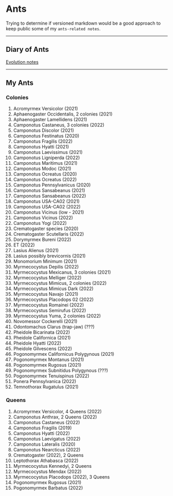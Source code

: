# Ants

Trying to determine if versioned markdown would be a good approach to keep public some of my `ants-related notes`.

---

## Diary of Ants
[Evolution notes](./diary.md)

---

<!-- 
When I receive a new Queen/Colony…
  Add it to My Ants (README.md)
  Add it to Internal Codes (README.md)
  Add it to Chart (chart.md)
  Add it to the diary (diary-202X.md)
  Add it to diapause (diapause.md)

When a Queen/Colony died…
  Add it to Dead Colonies (README.md)
  Add it to Dead section on Internal Codes (README.md)
  Put the note in the weekly post (diary-202X.md)
  Update basic template on the diary (diary-202X.md)
-->

##  My Ants

### Colonies

1. Acromyrmex Versicolor (2021)
1. Aphaenogaster Occidentalis, 2 colonies (2021)
1. Aphaenogaster Lamellidens (2021)
1. Camponotus Castaneus, 3 colonies (2022)
1. Camponotus Discolor (2021)
1. Camponotus Festinatus (2020)
1. Camponotus Fragilis (2022)
1. Camponotus Hyatti (2021)
1. Camponotus Laevissimus (2021)
1. Camponotus Ligniperda (2022)
1. Camponotus Maritimus (2021)
1. Camponotus Modoc (2021)
1. Camponotus Ocreatus (2020)
1. Camponotus Ocreatus (2022)
1. Camponotus Pennsylvanicus (2020)
1. Camponotus Sansabeanus (2021)
1. Camponotus Sansabeanus (2022)
1. Camponotus USA-CA02 (2021)
1. Camponotus USA-CA02 (2022)
1. Camponotus Vicinus (low - 2021)
1. Camponotus Vicinus (2022)
1. Camponotus Yogi (2022)
1. Crematogaster species (2020)
1. Crematogaster Scutellaris (2022)
1. Dorymyrmex Bureni (2022)
1. ET (2022)
1. Lasius Alienus (2021)
1. Lasius possibly brevicornis (2021)
1. Monomorium Minimum (2021)
1. Myrmecocystus Depilis (2022)
1. Myrmecocystus Mexicanus, 3 colonies (2021)
1. Myrmecocystus Melliger (2022)
1. Myrmecocystus Mimicus, 2 colonies (2022)
1. Myrmecocystus Mimicus Dark (2022)
1. Myrmecocystus Navajo (2021)
1. Myrmecocystus Placodops 02 (2022)
1. Myrmecocystus Romainei (2022)
1. Myrmecocystus Semirufus (2022)
1. Myrmecocystus Yuma, 2 colonies (2022)
1. Novomessor Cockerelli (2021)
1. Odontomachus Clarus (trap-jaw) (???)
1. Pheidole Bicarinata (2022)
1. Pheidole Californica (2021)
1. Pheidole Hyatti (2022)
1. Pheidole Gilvescens (2022)
1. Pogonomyrmex Californicus Polygynous (2021)
1. Pogonomyrmex Montanus (2021)
1. Pogonomyrmex Rugosus (2021)
1. Pogonomyrmex Subnitidus Polygynous (???)
1. Pogonomyrmex Tenuispinus (2022)
1. Ponera Pennsylvanica (2022)
1. Temnothorax Rugatulus (2021)


### Queens

1. Acromyrmex Versicolor, 4 Queens (2022)
1. Camponotus Anthrax, 2 Queens (2022)
1. Camponotus Castaneus (2022)
1. Camponotus Fragilis (2019)
1. Camponotus Hyatti (2022)
1. Camponotus Laevigatus (2022)
1. Camponotus Lateralis (2020)
1. Camponotus Nearcticus (2022)
1. Crematogaster (2022), 2 Queens
1. Leptothorax Athabasca (2022)
1. Myrmecocystus Kennedyi, 2 Queens
1. Myrmecocystus Mendax (2022)
1. Myrmecocystus Placodops (2022), 3 Queens
1. Pogonomyrmex Rugosus (2021)
1. Pogonomyrmex Barbatus (2022)


<!--
Dead Queens/colonies
1. Acromyrmex Versicolor (2021-2021)
1. Acromyrmex Versicolor (ex 24) > Internal code: 50
1. Camponotus Laevigatus (2021-2021)
1. Camponotus Semitestaceus (2021-2021)
1. Liometopum Occidentale (2021-2021)
1. Myrmecocystus Mexicanus (2019-2021)
1. Myrmecocystus Mimicus, 2 colonies (2021-2021)
1. Myrmecocystus Navajo, 2 colonies (2021-2021)
1. Novomessor Cockerelli (2019-2021)
1. Pogonomyrmex Californicus (2021-2021)
1. Dorymyrmex Insanus (2021-2021)
1. Veromessor Andrei (2021-2022)
1. Myrmecocystus Romainei (2021-2022)
1. Myrmecocystus Mimicus (2022-2022)
1. Aphaenogaster Occidentalis (2021-2022)
1. Veromessor Pergandei (2022-2022)
1. Dorymyrmex Insanus (2021-2022)
1. Prenolepis Imparis (... - 2022)
1. Veromessor Pergandei (2022-2022)
1. Acromyrmex Versicolor (2021-2022)
1. Liometopum Occidentale (2021-2022)
1. Myrmecocystus Mimicus (2021-2022)
1. Veromessor Pergandei (2022-2022)
1. Camponotus Vicinus (high - 2021 - 2022)
1. Camponotus Fragilis (2021 - 2022)
1. Myrmecocystus Kennedyi (2021 - 2022)
1. Acromyrmex Versicolor (2021 - 2022)
1. Myrmecocystus Yuma (2022 - 2022)
1. Myrmecocystus Semirufus(2022 - 2022)
1. Ectomomyrmex Leeuwenhoeki (2022 - 2022)
1. Pogonomyrmex Barbatus (2022 - 2022)
1. Myrmecocystus Mexicanus Orange (2022 - 2022)
1. Pogonomyrmex Tenuispinus (2022 - 2022)
1. Acromyrmex Versicolor Queen (2022 - 2022)
1. Camponotus Modoc (2021 - 2022)
1. Camponotus Laevissimus (2021 - 2022)
-->

<!--

## Care Sheets

1. [Camponotus Fragilis](./caresheets/camponotus-fragilis.md)
1. [Camponotus Laevigatus](./caresheets/camponotus-laevigatus.md)
1. [Camponotus Lateralis](./caresheets/camponotus-lateralis.md)
1. [Camponotus Pennsylvanicus](./caresheets/camponotus-pennsylvanicus.md)
1. [Camponotus Sansabeanus](./caresheets/camponotus-sansabeanus.md)
1. [Camponotus Vicinus Low](./caresheets/camponotus-vicinus-low.md)
1. [Camponotus Vicinus High](./caresheets/camponotus-vicinus-high.md)
1. [Novomessor cockerelli](./caresheets/novomessor-cockerelli.md)
1. [Pogonomyrmex californicus](./caresheets/pogonomyrmex-californicus.md)
1. [Veromessor andrei](./caresheets/veromessor-andrei.md)

-->

<!-- 

Internal Codes

DO NOT CHANGE ORDER.
Numbers based on tags.

  2. Camponotus Sansabeanus > Internal code: 30
  5. Camponotus Vicinus (low) > Internal code: 00
  7. Camponotus Fragilis > Internal code: 00
  8. Camponotus Lateralis > Internal code: 20
  9. Camponotus Hyatti > Internal code: 15
  10. Camponotus Maritimus > Internal code: 00
  11. Camponotus USA-CA02 > Internal code: 30
  12. Pogonomyrmex Rugosus > Internal code: 10
  31. Pogonomyrmex Californicus (3 Queens and workers) > Internal code: 00
  32. Camponotus Laevissimus > Internal code: 20
  34. Camponotus Modoc > Internal code: 16
  39. Pheidole Californica > Internal code: 25
  44. Camponotus Hyatti > Internal code: 00
  46. Lasius Alienus > Internal code: 20
  48. Crematogaster species > Internal code: 33
  50. Camponotus Yogi > Internal code: 35
  51. Camponotus Laevigatus > Internal code: 13
  52. Camponotus Anthrax > Internal code: 13
  53. Camponotus Anthrax > Internal code: 13
  54. Camponotus USA-CA02 > Internal code: 36
  57. Camponotus Essigi > Internal code: 16
  58. Camponotus Essigi > Internal code: 16
  60. Aphaenogaster Occidentalis >  Internal code: 21
  66. Pogonomyrmex Montanus > Internal code: 25
  67. Myrmecocystus Depilis > Internal code: 20
  68. Camponotus Ligniperda > Internal code: 00
  69. Camponotus Castaneus > Internal code: 00
  70. Myrmecocystus Mimicus > Internal code: 10
  71. Myrmecocystus Melliger > Internal code: 20
  75. Camponotus Nearcticus > Internal code: 00
  76. Myrmecocystus Placodops > Internal code: 20
  77. Myrmecocystus Placodops > Internal code: 20
  78. Myrmecocystus Placodops > Internal code: 20
  79. Odontomachus Clarus (trap-jaw) > Internal code: 20
  80. Aphaenogaster Occidentalis > Internal code: 10
  81. Ectomomyrmex Leeuwenhoeki > Internal code: 20
  82. Pheidole Bicarinata > Internal code: 10
  83. Pogonomyrmex Barbatus > Internal code: 10
  84. Myrmecocystus Kennedyi > Internal code: 10
  85. Myrmecocystus Kennedyi > Internal code: 00
  86. Myrmecocystus Mimicus > Internal code: 10
  87. Camponotus Castaneus > Internal code: 00
  88. Myrmecocystus Mendax > Internal code: 30
  89. Myrmecocystus Mexicanus Orange > Internal code: 60
  90. Crematogaster > Internal code: 00
  91. Leptothorax Athabasca > Internal code: 15
  93. Pheidole Givescens > Internal code: 40
  94. Monomorium Minimum > Internal code: 10
  95. Pogonomyrmex Tenuispinus > Internal code: 50
  96. Pheidole Hyatti > Internal code: 00

  A5. Myrmecocystus Mimicus Dark  > Internal code: 42
  A4. Myrmecocystus Romainei > Internal code: 62
  A2. Camponotus Vicinus  > Internal code: 00
  A1. Camponotus Fragilis > Internal code: 00
  A3. Myrmecocystus Yuma > Internal code: 52
  A6. Myrmecocystus Placodops 02 > Internal code: 52

  A7. Aphaenogaster Lamellidens > Internal code: 25
  A8. Camponotus Discolor > Internal code: 20
  B1. Crematogaster Scutellaris > Internal code: 20
  B2. Dorymyrmex Bureni > Internal code: 10
  B3. ET > Internal code: 105
  B5. Pogonomyrmex Barbatus > Internal code: 20

  B8. Casteneus ????

Formicariums:
  C5. Acromyrmex Versicolor with Fungus > Internal code: 80
  B9. Camponotus Festinatus > Internal code: 40
  C4. Camponotus Pennsylvanicus > Internal code: 175
  20. Myrmecocystus Mexicanus > Internal code: 50
  21.  Myrmecocystus Mexicanus > Internal code: 50
  19. Myrmecocystus Navajo > Internal code: 50
  14. Novomessor Cockerelli > Internal code: 37
  C2. Pogonomyrmex Subnitidus Polygynous (with 4 Queens???) > Internal code: 80
  C1. Camponotus Ocreatus >  Internal code: 45
  55. Camponotus Vicinus > Internal code: 16
  56. Camponotus Sansabeanus > Internal code: 21
  28. Acromyrmex Versicolor > Internal code: 35
  38. Temnothorax Rugatulus > Internal code: 43
  A7. Camponotus Ocreatus > Internal code: 00
  92. Myrmecocystus Yuma > Internal code: 40
  C3. Myrmecocystus Semirufus > Internal code: 113  
  B7. Ponera Pennsylvanica > Internal code: 10



Acr Fungus:
Vic > Internal code: 105
  Fungus 1: 17
  Fungus 2: 18
  Queen 1 and F: 35
  Queen 2 and F: 35

B > Internal code: 91

Vic > Internal code: 125
  Fungus: 40
  Used formicarium: 10
  Shipping: 75

---

THA: 274
  5 Mini hearth XL:  5 x 55

THA: 600
  5 Mini hearth XL: 190
  Mini hearth XXL: 135
  Mini Hearth bifucarted: 65
  Nucleus plus Mini hearth XL: 210

Drew
  Formicarium with 1-chamber fungus-grower formicarium w/ substrate: 80
  
---

Dead:
  3. Camponotus Laevigatus > Internal code: 20
  6. Novomessor Cockerelli > Internal code: 45
  Ex 10. Camponotus Semitestaceus > Internal code: 30
  16. Liometopum Occidentale > Internal code: 00
  17. Myrmecocystus Navajo > Internal code: 30
  18. Myrmecocystus Mimicus > Internal code: 00
  23. Myrmecocystus Mimicus > Internal code: 00
  13. Pogonomyrmex Rugosus > Internal code: 10
  27. Dorymyrmex Insanus > Internal code: 10
  1. Veromessor Andrei > Internal code: 30
  30. Myrmecocystus Romainei (Queen) > Internal code: 50
  37. Myrmecocystus Mimicus > Internal code: 20
  49. Aphaenogaster Occidentalis > Internal code: 00
  45. Veromessor Pergandei > Internal code: 00
  61. Lasius possibly brevicornis > Internal code: 00
  42. Monomorium Ergatogyna > Internal code: 15
  43. Monomorium Ergatogyna > Internal code: 00
  63. Aphaenogaster Occidentalis > Internal code: 22
  22. Myrmecocystus Mimicus > Internal code: 25
  62. Dorymyrmex Insanus >  Internal code: 16
  47. Prenolepis Imparis > Internal code: 00
  59. Veromessor Pergandei > Internal code: 00
  15. Liometopum Occidentale > Internal code: 10
  35. Veromessor Pergandei > Internal code: 25
  64. Myrmecocystus Mimicus (dark red heads) > Internal code: 35
  65. Acromyrmex Versicolor
  29. Myrmecocystus Kennedyi > Internal code: 50
  73. Ectomomyrmex Leeuwenhoeki > Internal code: 20 - Arrived dead
  74. Myrmecocystus Placodops > Internal code: 40 - Arrived dead
  88. Myrmecocystus Yuma > Internal code: 10
  72. Myrmecocystus Semirufus > Internal code: 50
  Myrmecocystus Testaceus > Internal code: 00 - Arrived dead
  B6. Pogonomyrmex Tenuispinus > Internal code: 20
  B4. Myrmecocystus Yuma > Internal code: 25
  33. Camponotus Modoc > Internal code: 16

  Pogonomyrmex Californicus > Internal code: 25
  Acromyrmex Versicolor > Internal code: 35
  Acromyrmex Versicolor (ex 24) > Internal code: 50 - Killed by invasive ants
  Camponotus Fragilis > Internal code: 25
  Camponotus Vicinus (high) (ex 4) > Internal code: 25
  Camponotus Laevissimus (ex A9) > Internal code: 20

-->
